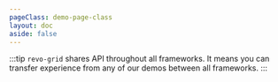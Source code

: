 ```yaml
---
pageClass: demo-page-class
layout: doc
aside: false
---
```


<script setup>
import Grid from './vue/DemoMain.vue'
</script>

:::tip
`revo-grid` shares API throughout all frameworks. It means you can transfer experience from any of our demos between all frameworks.
:::

<Grid />

